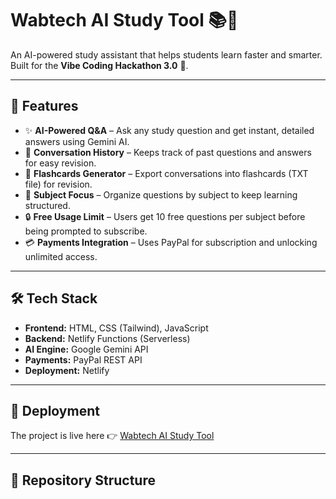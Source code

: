# Wabtech AI Study Tool 📚🤖

An AI-powered study assistant that helps students learn faster and smarter.  
Built for the **Vibe Coding Hackathon 3.0** 🚀.

---

## 🌟 Features
- ✨ **AI-Powered Q&A** – Ask any study question and get instant, detailed answers using Gemini AI.  
- 📝 **Conversation History** – Keeps track of past questions and answers for easy revision.  
- 🔄 **Flashcards Generator** – Export conversations into flashcards (TXT file) for revision.  
- 🎯 **Subject Focus** – Organize questions by subject to keep learning structured.  
- 🔒 **Free Usage Limit** – Users get 10 free questions per subject before being prompted to subscribe.  
- 💳 **Payments Integration** – Uses PayPal for subscription and unlocking unlimited access.  

---

## 🛠️ Tech Stack
- **Frontend:** HTML, CSS (Tailwind), JavaScript  
- **Backend:** Netlify Functions (Serverless)  
- **AI Engine:** Google Gemini API  
- **Payments:** PayPal REST API  
- **Deployment:** Netlify  

---

## 🚀 Deployment
The project is live here 👉 [Wabtech AI Study Tool](https://wabtechai-studytool.netlify.app)

---

## 📂 Repository Structure
